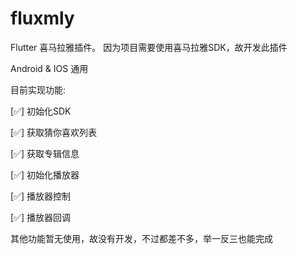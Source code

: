 # fluxmly

Flutter 喜马拉雅插件。
因为项目需要使用喜马拉雅SDK，故开发此插件

Android & IOS 通用

目前实现功能:

[✅] 初始化SDK

[✅] 获取猜你喜欢列表

[✅] 获取专辑信息

[✅] 初始化播放器

[✅] 播放器控制

[✅] 播放器回调


其他功能暂无使用，故没有开发，不过都差不多，举一反三也能完成
